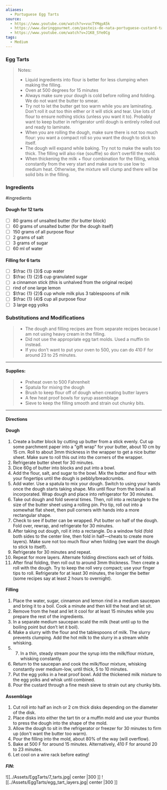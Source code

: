 ```yaml
---
aliases:
  - Portuguese Egg Tarts
source:
  - https://www.youtube.com/watch?v=vucTYMqyA5k
  - https://www.daringgourmet.com/pasteis-de-nata-portuguese-custard-tarts/
  - https://www.youtube.com/watch?v=J1K8_SYe0Cg
tags:
  - Medium
---
```

### Egg Tarts

 >Notes: 
> - Liquid ingredients into flour is better for less clumping when making the filling.
> - Oven at 500 degrees for 15 minutes
> - Always make sure your dough is cold before rolling and folding. We do not want the butter to smear. 
> - Try not to let the butter get too warm while you are laminating. Don't roll it out too thin either or it will stick and tear. Use lots of flour to ensure nothing sticks (unless you want it to). Probably want to keep butter in refrigerator until dough is entirely rolled out and ready to laminate.
> - When you are rolling the dough, make sure there is not too much flour: you want a compact roll so you want the dough to stick to itself. 
> - The dough will expand while baking. Try not to make the walls too thick. The filling will also rise (souffle) so don't overfill the mold. 
> - When thickening the milk + flour combination for the filling, whisk constantly from the very start and make sure to use low to medium heat. Otherwise, the mixture will clump and there will be solid bits in the filling. 
### Ingredients
#ingredients 
#### Dough for 12 tarts
- [ ] 80 grams of unsalted butter (for butter block)
- [ ] 60 grams of unsalted butter (for the dough itself)
- [ ] 150 grams of all purpose flour
- [ ] 2 grams of salt
- [ ] 3 grams of sugar
- [ ] 60 ml of water
#### Filling for 6 tarts
- [ ] $\frac {1} {3}$ cup water
- [ ] $\frac {1} {2}$ cup granulated sugar
- [ ] a cinnamon stick (this is unhalved from the original recipe)
- [ ] rind of one large lemon
- [ ] $\frac {1} {2}$ cup whole milk plus 3 tablespoons of milk
- [ ] $\frac {1} {4}$ cup all purpose flour
- [ ] 3 large egg yolks
### Substitutions and Modifications
> - The dough and filling recipes are from separate recipes because I am not using heavy cream in the filling. 
> - Did not use the appropriate egg tart molds. Used a muffin tin instead.
> - If you don't want to put your oven to 500, you can do 410 F for around 23 to 25 minutes.
---
#### Supplies:
> - Preheat oven to 500 Fahrenheit
> - Spatula for mixing the dough
> - Brush to keep flour off of dough when creating butter layers
> - A few heat proof bowls for syrup assemblage
> - Sieve to keep the filling smooth and strain out chunky bits.

---
#### Directions
#### Dough
1. Create a butter block by cutting up butter from a stick evenly. Cut up some parchment paper into a "gift wrap" for your butter, about 10 cm by 15 cm. Roll to about 3mm thickness in the wrapper to get a nice butter sheet. Make sure to roll this out into the corners of the wrapper. 
2. Refrigerate butter sheet for 30 minutes.
3. Dice 60g of butter into blocks and put into a bowl. 
4. Add the flour, salt, and sugar to the bowl. Mix the butter and flour with your fingertips until the dough is pebbly/breadcrumbs.
5. Add water. Use a spatula to mix your dough. Switch to using your hands once the dough starts taking shape. Mix until flour from the bowl is all incorporated. Wrap dough and place into refrigerator for 30 minutes. 
6. Take out dough and fold several times. Then, roll into a rectangle to the size of the butter sheet using a rolling pin. Pro tip, roll out into a somewhat flat sheet, then pull corners with hands into a more rectangular shape. 
7. Check to see if butter can be wrapped. Put butter on half of the dough. Fold over, rewrap, and refrigerate for 30 minutes. 
8. After taking out dough, roll it into a rectangle. Do a window fold (fold both sides to the center line, then fold in half—cheats to create more layers). Make sure not too much flour when folding (we want the dough to stick to itself).
9. Refrigerate for 30 minutes and repeat. 
10. Repeat for more layers. Alternate folding directions each set of folds. 
11. After final folding, then roll out to around 3mm thickness. Then create a roll with the dough. Try to keep the roll very compact; use your finger tips to roll. Refrigerate for at least 30 minutes, the longer the better (some recipes say at least 2 hours to overnight). 
#### Filling
1. Place the water, sugar, cinnamon and lemon rind in a medium saucepan and bring it to a boil. Cook a minute and then kill the heat and let sit. 
2. Remove from the heat and let it cool for at least 15 minutes while you prepare the rest of the ingredients.
3. In a separate medium saucepan scald the milk (heat until up to the boiling point but don’t let it boil).  
4. Make a slurry with the flour and the tablespoons of milk. The slurry prevents clumping. Add the hot milk to the slurry in a stream while whisking. 
5. 7. In a thin, steady stream pour the syrup into the milk/flour mixture, whisking constantly.
6. Return to the saucepan and cook the milk/flour mixture, whisking constantly over medium-low, until thick, 5 to 10 minutes.
7. Put the egg yolks in a heat proof bowl. Add the thickened milk mixture to the egg yolks and whisk until combined.
9. Pour the custard through a fine mesh sieve to strain out any chunky bits.
#### Assemblage
1. Cut roll into half an inch or 2 cm thick disks depending on the diameter of the disk.
2. Place disks into either the tart tin or a muffin mold and use your thumbs to press the dough into the shape of the mold. 
3. Allow the dough to sit in the refrigerator or freezer for 30 minutes to firm up (don't want the butter too warm).
4. Pour the filling into the mold, about 80% of the way (will overflow).
5. Bake at 500 F for around 15 minutes. Alternatively, 410 F for around 20 to 23 minutes.
6. Let cool on a wire rack before eating!
#### *FIN*:
![[../Assets/EggTarts/7_tarts.jpg| center |300 ]]
![[../Assets/EggTarts/egg_tart_layers.jpg| center |300 ]]
